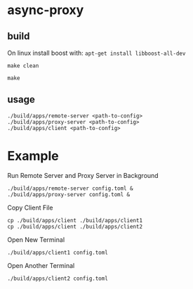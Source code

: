 # async-proxy

## build
On linux install boost with: `apt-get install libboost-all-dev`

`make clean`

`make`

## usage
```
./build/apps/remote-server <path-to-config>
./build/apps/proxy-server <path-to-config>
./build/apps/client <path-to-config>
```

# Example
Run Remote Server and Proxy Server in Background
```
./build/apps/remote-server config.toml &
./build/apps/proxy-server config.toml &
```

Copy Client File
```
cp ./build/apps/client ./build/apps/client1
cp ./build/apps/client ./build/apps/client2
```

Open New Terminal
```
./build/apps/client1 config.toml
```

Open Another Terminal
```
./build/apps/client2 config.toml
```

